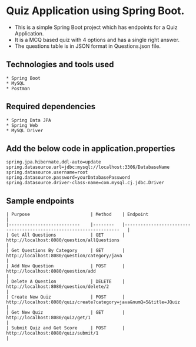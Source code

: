 # Quiz Application using Spring Boot.

* This is a simple Spring Boot project which has endpoints for a Quiz Application. 
* It is a MCQ based quiz with 4 options and has a single right answer.
* The questions table is in JSON format in Questions.json file.


## Technologies and tools used

    * Spring Boot
    * MySQL
    * Postman

## Required dependencies

    * Spring Data JPA
    * Spring Web
    * MySQL Driver

## Add the below code in application.properties

    spring.jpa.hibernate.ddl-auto=update
    spring.datasource.url=jdbc:mysql://localhost:3306/DatabaseName
    spring.datasource.username=root
    spring.datasource.password=yourDatabasePassword
    spring.datasource.driver-class-name=com.mysql.cj.jdbc.Driver

## Sample endpoints

    | Purpose                   	| Method 	| Endpoint                                                           	|
    |---------------------------	|--------	|--------------------------------------------------------------------	|
    | Get All Questions         	| GET    	| http://localhost:8080/question/allQuestions                        	|
    | Get Questions By Category 	| GET    	| http://localhost:8080/question/category/java                       	|
    | Add New Question          	| POST   	| http://localhost:8080/question/add                                 	|
    | Delete A Question         	| DELETE 	| http://localhost:8080/question/delete/2                            	|
    | Create New Quiz           	| POST   	| http://localhost:8080/quiz/create?category=java&numQ=5&title=JQuiz 	|
    | Get New Quiz              	| GET    	| http://localhost:8080/quiz/get/1                                   	|
    | Submit Quiz and Get Score 	| POST   	| http://localhost:8080/quiz/submit/1                                	|





